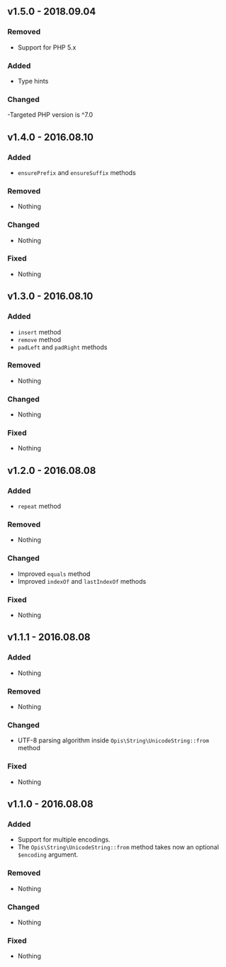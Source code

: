 ## v1.5.0 - 2018.09.04
### Removed
- Support for PHP 5.x

### Added
- Type hints

### Changed
-Targeted PHP version is ^7.0

## v1.4.0 - 2016.08.10
### Added
-  `ensurePrefix` and `ensureSuffix` methods

### Removed
- Nothing

### Changed
- Nothing

### Fixed
- Nothing

## v1.3.0 - 2016.08.10
### Added
- `insert` method
- `remove` method
-  `padLeft` and `padRight` methods

### Removed
- Nothing

### Changed
- Nothing

### Fixed
- Nothing

## v1.2.0 - 2016.08.08
### Added
- `repeat` method

### Removed
- Nothing

### Changed
- Improved `equals` method
- Improved `indexOf` and `lastIndexOf` methods

### Fixed
- Nothing

## v1.1.1 - 2016.08.08
### Added
- Nothing

### Removed
- Nothing

### Changed
- UTF-8 parsing algorithm inside `Opis\String\UnicodeString::from` method

### Fixed
- Nothing

## v1.1.0 - 2016.08.08
### Added
- Support for multiple encodings.
- The `Opis\String\UnicodeString::from` method takes now an optional
`$encoding` argument.

### Removed
- Nothing

### Changed
- Nothing

### Fixed
- Nothing
